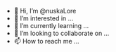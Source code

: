 - 👋 Hi, I’m @nuskaLore
- 👀 I’m interested in ...
- 🌱 I’m currently learning ...
- 💞️ I’m looking to collaborate on ...
- 📫 How to reach me ...

<!---
nuskaLore/nuskaLore is a ✨ special ✨ repository because its `README.md` (this file) appears on your GitHub profile.
You can click the Preview link to take a look at your changes.
--->
